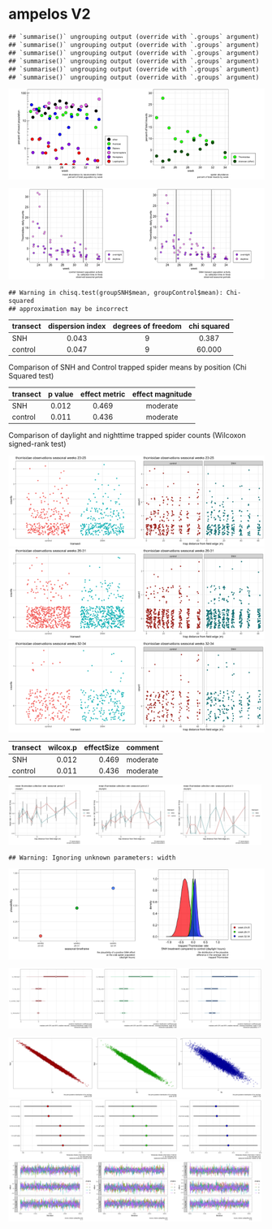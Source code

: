 ampelos V2
================

    ## `summarise()` ungrouping output (override with `.groups` argument)
    ## `summarise()` ungrouping output (override with `.groups` argument)
    ## `summarise()` ungrouping output (override with `.groups` argument)
    ## `summarise()` ungrouping output (override with `.groups` argument)
    ## `summarise()` ungrouping output (override with `.groups` argument)
    ## `summarise()` ungrouping output (override with `.groups` argument)

<img src="ampelosRoundTwo_files/figure-gfm/bugs-1.png" width="50%" /><img src="ampelosRoundTwo_files/figure-gfm/bugs-2.png" width="50%" />

<img src="ampelosRoundTwo_files/figure-gfm/rawDistributions-1.png" width="50%" /><img src="ampelosRoundTwo_files/figure-gfm/rawDistributions-2.png" width="50%" />

    ## Warning in chisq.test(groupSNH$mean, groupControl$mean): Chi-squared
    ## approximation may be incorrect

| transect | dispersion index | degrees of freedom | chi squared |
| :------- | :--------------: | :----------------: | :---------: |
| SNH      |      0.043       |         9          |    0.387    |
| control  |      0.047       |         9          |   60.000    |

Comparison of SNH and Control trapped spider means by position (Chi
Squared test)

| transect | p value | effect metric | effect magnitude |
| :------- | :-----: | :-----------: | :--------------: |
| SNH      |  0.012  |     0.469     |     moderate     |
| control  |  0.011  |     0.436     |     moderate     |

Comparison of daylight and nighttime trapped spider counts (Wilcoxon
signed-rank test)

<img src="ampelosRoundTwo_files/figure-gfm/densityPlots-1.png" width="50%" /><img src="ampelosRoundTwo_files/figure-gfm/densityPlots-2.png" width="50%" /><img src="ampelosRoundTwo_files/figure-gfm/densityPlots-3.png" width="50%" /><img src="ampelosRoundTwo_files/figure-gfm/densityPlots-4.png" width="50%" /><img src="ampelosRoundTwo_files/figure-gfm/densityPlots-5.png" width="50%" /><img src="ampelosRoundTwo_files/figure-gfm/densityPlots-6.png" width="50%" />

| transect | wilcox.p | effectSize | comment  |
| :------- | -------: | ---------: | :------- |
| SNH      |    0.012 |      0.469 | moderate |
| control  |    0.011 |      0.436 | moderate |

<img src="ampelosRoundTwo_files/figure-gfm/errorBars-1.png" width="33%" /><img src="ampelosRoundTwo_files/figure-gfm/errorBars-2.png" width="33%" /><img src="ampelosRoundTwo_files/figure-gfm/errorBars-3.png" width="33%" />

    ## Warning: Ignoring unknown parameters: width

<img src="ampelosRoundTwo_files/figure-gfm/bayesPrimaryPlots-1.png" width="50%" /><img src="ampelosRoundTwo_files/figure-gfm/bayesPrimaryPlots-2.png" width="50%" />

<img src="ampelosRoundTwo_files/figure-gfm/posteriorGraphs-1.png" width="33%" /><img src="ampelosRoundTwo_files/figure-gfm/posteriorGraphs-2.png" width="33%" /><img src="ampelosRoundTwo_files/figure-gfm/posteriorGraphs-3.png" width="33%" />

<img src="ampelosRoundTwo_files/figure-gfm/printDiags2-1.png" width="33%" /><img src="ampelosRoundTwo_files/figure-gfm/printDiags2-2.png" width="33%" /><img src="ampelosRoundTwo_files/figure-gfm/printDiags2-3.png" width="33%" /><img src="ampelosRoundTwo_files/figure-gfm/printDiags2-4.png" width="33%" /><img src="ampelosRoundTwo_files/figure-gfm/printDiags2-5.png" width="33%" /><img src="ampelosRoundTwo_files/figure-gfm/printDiags2-6.png" width="33%" /><img src="ampelosRoundTwo_files/figure-gfm/printDiags2-7.png" width="33%" /><img src="ampelosRoundTwo_files/figure-gfm/printDiags2-8.png" width="33%" /><img src="ampelosRoundTwo_files/figure-gfm/printDiags2-9.png" width="33%" />
